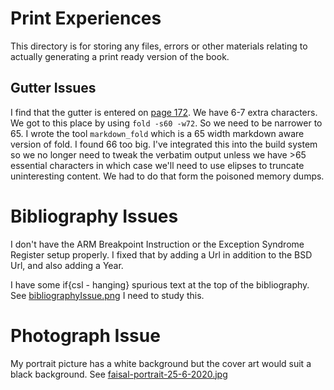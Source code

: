 # Print Experiences

This directory is for storing any files, errors or other materials relating to actually generating a print ready version of the book.

## Gutter Issues

I find that the gutter is entered on [page 172](./gutterIssue.png).  We have 6-7 extra characters.
We got to this place by using `fold -s60 -w72`.  So we need to be narrower to 65.
I wrote the tool `markdown_fold` which is a 65 width markdown aware version of fold.  I found 66 too big.  I've integrated this into the build system so we no longer need to tweak the verbatim output unless we have >65 essential characters in which case we'll need to use elipses to truncate uninteresting content.  We had to do that form the poisoned memory dumps.

# Bibliography Issues

I don't have the ARM Breakpoint Instruction or the Exception Syndrome Register setup properly.  I fixed that by adding a Url in addition to the BSD Url, and also adding a Year.

I have some if{csl - hanging} spurious text at the top of the bibliography.  See [bibliographyIssue.png](./bibliographyIssue.png)  I need to study this.

# Photograph Issue

My portrait picture has a white background but the cover art would suit a black background.  See [faisal-portrait-25-6-2020.jpg](./faisal-portrait-25-6-2020.jpg)
